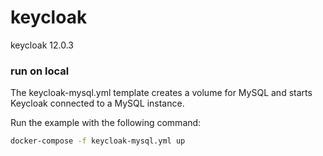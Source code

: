 # keycloak

keycloak 12.0.3

### run on local

The keycloak-mysql.yml template creates a volume for MySQL and starts Keycloak connected to a MySQL instance.

Run the example with the following command:

```bash
docker-compose -f keycloak-mysql.yml up
```